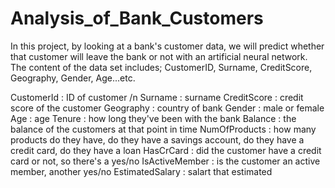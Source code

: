 # Analysis_of_Bank_Customers
In this project, by looking at a bank's customer data, we will predict whether that customer will leave the bank or not with an artificial neural network. The content of the data set includes; CustomerID, Surname, CreditScore, Geography, Gender, Age...etc.

CustomerId : ID of customer /n
Surname    : surname
CreditScore	: credit score of the customer
Geography	: country of bank
Gender	: male or female
Age	: age
Tenure	:  how long they've been with the bank
Balance	: the balance of the customers at that point in time
NumOfProducts	: how many products do they have, do they have a savings account, do they have a credit card, do they have a loan
HasCrCard	: did the customer have a credit card or not, so there's a yes/no 
IsActiveMember	: is the customer an active member, another yes/no 
EstimatedSalary : salart that estimated
